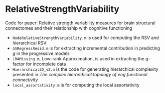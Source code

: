 # RelativeStrengthVariability
Code for paper: Relative strength variability measures for brain structural connectomes and their relationship with cognitive functioning
- `NodeRelativeStrengthVariability.m` is used for computing the RSV and hierarchical RSV
- `GSRegressResid.m` is for extracting incremental contribution in predicting $g$ in the progressive models
- `LRAMissing.m`, Low-rank Approximation, is used in extracting the g-factor for incomplete data
- `Hierarchical3D_v2.m` is the code for generating hierarchical complexity presented in *The complex hierarchical topology of eeg functional connectivity*
- `local_assortativity.m` is for computing the local assortativity
